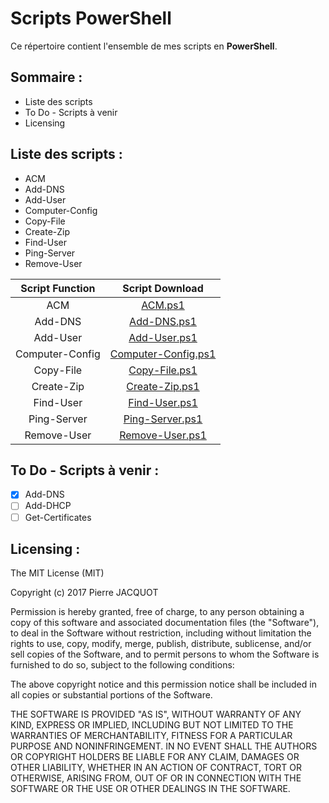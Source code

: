 # Scripts PowerShell
Ce répertoire contient l'ensemble de mes scripts en **PowerShell**.

## Sommaire :
- Liste des scripts
- To Do - Scripts à venir
- Licensing

## Liste des scripts :
- ACM
- Add-DNS
- Add-User
- Computer-Config
- Copy-File
- Create-Zip
- Find-User
- Ping-Server
- Remove-User

| Script Function | Script Download |
|:---:|:---:|
| ACM | [ACM.ps1](ACM/ACM.ps1) |
| Add-DNS | [Add-DNS.ps1](Add-DNS/Add-DNS.ps1) |
| Add-User | [Add-User.ps1](Add-User/User.ps1) |
| Computer-Config | [Computer-Config.ps1](Computer-Config/Computer-Config.ps1) |
| Copy-File | [Copy-File.ps1](Copy-File/Copy-File.ps1) |
| Create-Zip | [Create-Zip.ps1](Create-Zip/Create-Zip.ps1) |
| Find-User | [Find-User.ps1](Find-User/Find-User.ps1) |
| Ping-Server | [Ping-Server.ps1](Ping-Server/Ping-Server.ps1) |
| Remove-User | [Remove-User.ps1](Remove-User/Remove-User.ps1) |

## To Do - Scripts à venir :
- [x] Add-DNS
- [ ] Add-DHCP
- [ ] Get-Certificates

## Licensing :
The MIT License (MIT)

Copyright (c) 2017 Pierre JACQUOT

Permission is hereby granted, free of charge, to any person obtaining a copy
of this software and associated documentation files (the "Software"), to deal
in the Software without restriction, including without limitation the rights
to use, copy, modify, merge, publish, distribute, sublicense, and/or sell
copies of the Software, and to permit persons to whom the Software is
furnished to do so, subject to the following conditions:

The above copyright notice and this permission notice shall be included in all
copies or substantial portions of the Software.

THE SOFTWARE IS PROVIDED "AS IS", WITHOUT WARRANTY OF ANY KIND, EXPRESS OR
IMPLIED, INCLUDING BUT NOT LIMITED TO THE WARRANTIES OF MERCHANTABILITY,
FITNESS FOR A PARTICULAR PURPOSE AND NONINFRINGEMENT. IN NO EVENT SHALL THE
AUTHORS OR COPYRIGHT HOLDERS BE LIABLE FOR ANY CLAIM, DAMAGES OR OTHER
LIABILITY, WHETHER IN AN ACTION OF CONTRACT, TORT OR OTHERWISE, ARISING FROM,
OUT OF OR IN CONNECTION WITH THE SOFTWARE OR THE USE OR OTHER DEALINGS IN THE
SOFTWARE.
